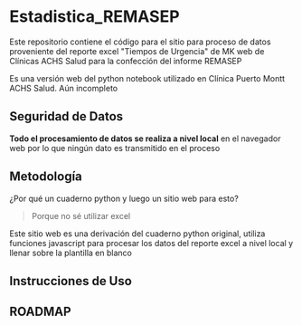 # Estadistica_REMASEP

Este repositorio contiene el código para el sitio para proceso de datos proveniente del reporte excel "Tiempos de Urgencia" de MK web de Clínicas ACHS Salud para la confección del informe REMASEP

Es una versión web del python notebook utilizado en Clínica Puerto Montt ACHS Salud. Aún incompleto

## Seguridad de Datos

**Todo el procesamiento de datos se realiza a nivel local** en el navegador web por lo que ningún dato es transmitido en el proceso

## Metodología

¿Por qué un cuaderno python y luego un sitio web para esto?

>Porque no sé utilizar excel

Este sitio web es una derivación del cuaderno python original, utiliza funciones javascript para procesar los datos del reporte excel a nivel local y llenar sobre la plantilla en blanco

## Instrucciones de Uso

## ROADMAP
